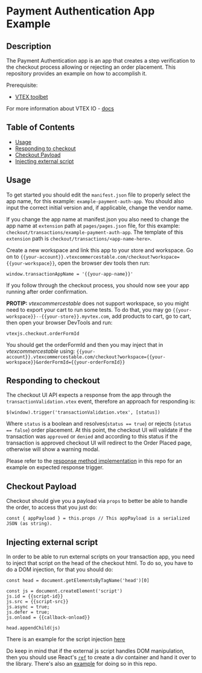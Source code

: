 # Payment Authentication App Example

## Description

The Payment Authentication app is an app that creates a step verification to the checkout process allowing or rejecting an order placement. This repository provides an example on how to accomplish it.

Prerequisite:
- [VTEX toolbet](https://vtex.io/docs/recipes/development/vtex-io-cli-installation-and-command-reference/)

For more information about VTEX IO - [docs](https://vtex.io/docs/getting-started/build-stores-with-store-framework/1/)

## Table of Contents

- [Usage](#usage)
- [Responding to checkout](#responding-to-checkout)
- [Checkout Payload](#checkout-payload)
- [Injecting external script](#injecting-external-script)

## Usage

To get started you should edit the `manifest.json` file to properly select the app name, for this example: `example-payment-auth-app`. You should also input the correct initial version and, if applicable, change the vendor name.

If you change the app name at manifest.json you also need to change the app name at `extension` path at `pages/pages.json` file, for this example: `checkout/transactions/example-payment-auth-app`. The template of this `extension` path is `checkout/transactions/<app-name-here>`.

Create a new workspace and link this app to your store and workspace. Go on to `{{your-account}}.vtexcommercestable.com/checkout?workspace={{your-workspace}}`, open the browser dev tools then run:

```
window.transactionAppName = '{{your-app-name}}'
```

If you follow through the checkout process, you should now see your app running after order confirmation.

**PROTIP:** _vtexcommercestable_ does not support workspace, so you might need to export your cart to run some tests. To do that, you may go `{{your-workspace}}--{{your-store}}.myvtex.com`, add products to cart, go to cart, then open your browser DevTools and run:

```
vtexjs.checkout.orderFormId
```

You should get the orderFormId and then you may inject that in _vtexcommercestable_ using:
`{{your-account}}.vtexcommercestable.com/checkout?workspace={{your-workspace}}&orderFormId={{your-orderFormId}}`

## Responding to checkout

The checkout UI API expects a response from the app through the `transactionValidation.vtex` event, therefore an approach for responding is:

```
$(window).trigger('transactionValidation.vtex', [status])
```

Where `status` is a boolean and resolves(`status == true`) or rejects (`status == false`) order placement. At this point, the checkout UI will validate if the transaction was `approved` or `denied` and according to this status if the transaction is approved checkout UI will redirect to the Order Placed page, otherwise will show a warning modal.

Please refer to the [response method implementation](https://github.com/vtex-apps/payment-authorization-app-example/blob/3e5742c87a2771998009cff4fecacb092bb3362b/react/index.js#L22) in this repo for an example on expected response trigger.

## Checkout Payload

Checkout should give you a payload via `props` to better be able to handle the order, to access that you just do:

```
const { appPayload } = this.props // This appPayload is a serialized JSON (as string).
```

## Injecting external script

In order to be able to run external scripts on your transaction app, you need to inject that script on the head of the checkout html. To do so, you have to do a DOM injection, for that you should do:

```
const head = document.getElementsByTagName('head')[0]

const js = document.createElement('script')
js.id = {{script-id}}
js.src = {{script-src}}
js.async = true;
js.defer = true;
js.onload = {{callback-onload}}

head.appendChild(js)
```

There is an example for the script injection [here](https://github.com/vtex-apps/payment-authorization-app-example/blob/3e5742c87a2771998009cff4fecacb092bb3362b/react/index.js#L41)

Do keep in mind that if the external js script handles DOM manipulation, then you should use React's [`ref`](https://reactjs.org/docs/refs-and-the-dom.html) to create a div container and hand it over to the library. There's also an [example](https://github.com/vtex-apps/payment-authorization-app-example/blob/3e5742c87a2771998009cff4fecacb092bb3362b/react/index.js#L11) for doing so in this repo.
